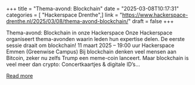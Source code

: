 +++
title = "Thema-avond: Blockchain"
date = "2025-03-08T10:17:31"
categories = [ "Hackerspace Drenthe",]
link = "https://www.hackerspace-drenthe.nl/2025/03/08/thema-avond-blockchain/"
draft = false
+++

Thema-avond: Blockchain in onze Hackerspace Onze Hackerspace organiseert thema-avonden waarin leden hun expertise delen. De eerste sessie draait om blockchain! 11 maart 2025 – 19:00 uur Hackerspace Emmen (Greenwise Campus) Bij blockchain denken veel mensen aan Bitcoin, zeker nu zelfs Trump een meme-coin lanceert. Maar blockchain is veel meer dan crypto: Concertkaartjes &#38; digitale ID’s&#8230;

[Read more](https://www.hackerspace-drenthe.nl/2025/03/08/thema-avond-blockchain/)